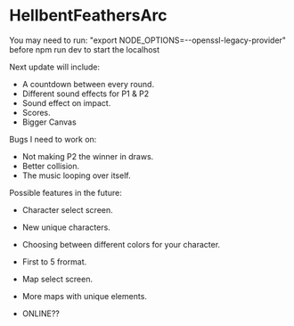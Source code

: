 # HellbentFeathersArc

You may need to run: "export NODE_OPTIONS=--openssl-legacy-provider" before npm run dev to start the localhost

Next update will include:

 - A countdown between every round.
 - Different sound effects for P1 & P2
 - Sound effect on impact.
 - Scores.
 - Bigger Canvas

Bugs I need to work on:
- Not making P2 the winner in draws.
- Better collision.
- The music looping over itself.


Possible features in the future:

- Character select screen.
- New unique characters.
- Choosing between different colors for your character.
- First to 5 frormat.
- Map select screen.
- More maps with unique elements.

- ONLINE??

